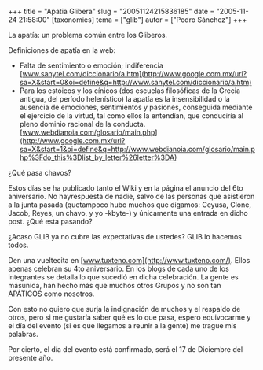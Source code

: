 +++
title = "Apatia Glibera"
slug = "20051124215836185"
date = "2005-11-24 21:58:00"
[taxonomies]
tema = ["glib"]
autor = ["Pedro Sánchez"]
+++

La apatía: un problema común entre los Gliberos.

Definiciones de apatía en la web:

-   Falta de sentimiento o emoción; indiferencia  
    [www.sanytel.com/diccionario/a.htm](http://www.google.com.mx/url?sa=X&start=0&oi=define&q=http://www.sanytel.com/diccionario/a.htm)
-   Para los estóicos y los cínicos (dos escuelas filosóficas de la
    Grecia antigua, del período helenístico) la apatía es la
    insensibilidad o la ausencia de emociones, sentimientos y pasiones,
    conseguida mediante el ejercicio de la virtud, tal como ellos la
    entendían, que conduciría al pleno dominio racional de la
    conducta.  
    [www.webdianoia.com/glosario/main.php](http://www.google.com.mx/url?sa=X&start=1&oi=define&q=http://www.webdianoia.com/glosario/main.php%3Fdo_this%3Dlist_by_letter%26letter%3DA)

<!-- more -->
¿Qué pasa chavos?

Estos días se ha publicado tanto el Wiki y en la página el anuncio del
6to aniversario. No hayrespuesta de nadie, salvo de las personas que
asistieron a la junta pasada (quetampoco hubo muchos que digamos:
Ceyusa, Clone, Jacob, Reyes, un chavo, y yo -kbyte-) y únicamente una
entrada en dicho post. ¿Qué esta pasando?

¿Acaso GLIB ya no cubre las expectativas de ustedes? GLIB lo hacemos
todos.

Den una vueltecita en [www.tuxteno.com](http://www.tuxteno.com/). Ellos
apenas celebran su 4to aniversario. En los blogs de cada uno de los
integrantes se detalla lo que sucedió en dicha celebración. La gente es
másunida, han hecho más que muchos otros Grupos y no son tan APÁTICOS
como nosotros.

Con esto no quiero que surja la indignación de muchos y el respaldo de
otros, pero si me gustaría saber qué es lo que pasa, espero equivocarme
y el día del evento (si es que llegamos a reunir a la gente) me trague
mis palabras.

Por cierto, el día del evento está confirmado, será el 17 de Diciembre
del presente año.

